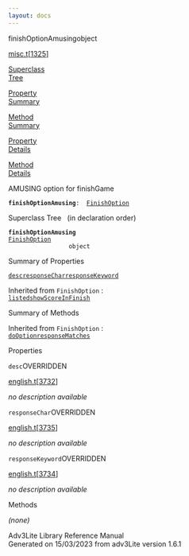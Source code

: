 ```yaml
---
layout: docs
---
```

<span class="title">finishOptionAmusing</span><span class="type">object</span>

[misc.t](../file/misc.t.html)\[[1325](../source/misc.t.html#1325)\]

[Superclass  
Tree](#_SuperClassTree_)

[Property  
Summary](#_PropSummary_)

[Method  
Summary](#_MethodSummary_)

[Property  
Details](#_Properties_)

[Method  
Details](#_Methods_)

<div class="fdesc">

AMUSING option for finishGame

**`finishOptionAmusing`**` :   `[`FinishOption`](../object/FinishOption.html)

</div>

<span id="_SuperClassTree_"></span>

<div class="mjhd">

<span class="hdln">Superclass Tree</span>   (in declaration order)

</div>

**`finishOptionAmusing`**  
[`FinishOption`](../object/FinishOption.html)  
`                 object`  
<span id="_PropSummary_"></span>

<div class="mjhd">

<span class="hdln">Summary of Properties</span>  

</div>

[`desc`](#desc)[`responseChar`](#responseChar)[`responseKeyword`](#responseKeyword)

Inherited from `FinishOption` :  
[`listed`](../object/FinishOption.html#listed)[`showScoreInFinish`](../object/FinishOption.html#showScoreInFinish)

<span id="_MethodSummary_"></span>

<div class="mjhd">

<span class="hdln">Summary of Methods</span>  

</div>



Inherited from `FinishOption` :  
[`doOption`](../object/FinishOption.html#doOption)[`responseMatches`](../object/FinishOption.html#responseMatches)

<span id="_Properties_"></span>

<div class="mjhd">

<span class="hdln">Properties</span>  

</div>

<span id="desc"></span>

`desc`<span class="rem">OVERRIDDEN</span>

[english.t](../file/english.t.html)\[[3732](../source/english.t.html#3732)\]

<div class="desc">

*no description available*

</div>

<span id="responseChar"></span>

`responseChar`<span class="rem">OVERRIDDEN</span>

[english.t](../file/english.t.html)\[[3735](../source/english.t.html#3735)\]

<div class="desc">

*no description available*

</div>

<span id="responseKeyword"></span>

`responseKeyword`<span class="rem">OVERRIDDEN</span>

[english.t](../file/english.t.html)\[[3734](../source/english.t.html#3734)\]

<div class="desc">

*no description available*

</div>

<span id="_Methods_"></span>

<div class="mjhd">

<span class="hdln">Methods</span>  

</div>

*(none)*

<div class="ftr">

Adv3Lite Library Reference Manual  
Generated on 15/03/2023 from adv3Lite version 1.6.1

</div>
